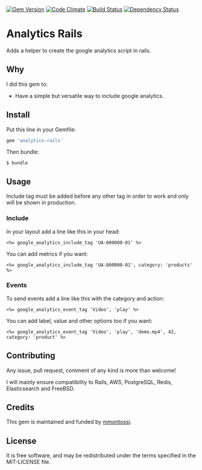 [![Gem Version](https://badge.fury.io/rb/analytics-rails.svg)](http://badge.fury.io/rb/analytics-rails)
[![Code Climate](https://codeclimate.com/github/mmontossi/analytics-rails/badges/gpa.svg)](https://codeclimate.com/github/mmontossi/analytics-rails)
[![Build Status](https://travis-ci.org/mmontossi/analytics-rails.svg)](https://travis-ci.org/mmontossi/analytics-rails)
[![Dependency Status](https://gemnasium.com/mmontossi/analytics-rails.svg)](https://gemnasium.com/mmontossi/analytics-rails)

# Analytics Rails

Adds a helper to create the google analytics script in rails.

## Why

I did this gem to:

- Have a simple but versatile way to include google analytics.

## Install

Put this line in your Gemfile:
```ruby
gem 'analytics-rails'
```

Then bundle:
```
$ bundle
```

## Usage

Include tag must be added before any other tag in order to work and only will be shown in production.

### Include

In your layout add a line like this in your head:
```erb
<%= google_analytics_include_tag 'UA-000000-01' %>
```

You can add metrics if you want:
```erb
<%= google_analytics_include_tag 'UA-000000-01', category: 'products' %>
```

### Events

To send events add a line like this with the category and action:
```erb
<%= google_analytics_event_tag 'Video', 'play' %>
```

You can add label, value and other options too if you want:
```erb
<%= google_analytics_event_tag 'Video', 'play', 'demo.mp4', 42, category: 'product' %>
```

## Contributing

Any issue, pull request, comment of any kind is more than welcome!

I will mainly ensure compatibility to Rails, AWS, PostgreSQL, Redis, Elasticsearch and FreeBSD. 

## Credits

This gem is maintained and funded by [mmontossi](https://github.com/mmontossi).

## License

It is free software, and may be redistributed under the terms specified in the MIT-LICENSE file.
